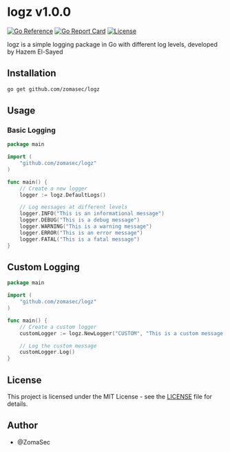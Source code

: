 # logz v1.0.0
[![Go Reference](https://pkg.go.dev/badge/github.com/zomasec/logz.svg)](https://pkg.go.dev/github.com/zomasec/logz) 
[![Go Report Card](https://goreportcard.com/badge/github.com/zomasec/logz)](https://goreportcard.com/report/github.com/zomasec/logz)
[![License](https://img.shields.io/github/license/zomasec/logz)](https://github.com/zomasec/logz/blob/main/LICENSE)

logz is a simple logging package in Go with different log levels, developed by Hazem El-Sayed

## Installation

```bash
go get github.com/zomasec/logz
```

## Usage

### Basic Logging
```go
package main

import (
    "github.com/zomasec/logz"
)

func main() {
    // Create a new logger
    logger := logz.DefaultLogs()

    // Log messages at different levels
    logger.INFO("This is an informational message")
    logger.DEBUG("This is a debug message")
    logger.WARNING("This is a warning message")
    logger.ERROR("This is an error message")
    logger.FATAL("This is a fatal message")
}
```
## Custom Logging

```go
package main

import (
    "github.com/zomasec/logz"
)

func main() {
    // Create a custom logger
    customLogger := logz.NewLogger("CUSTOM", "This is a custom message with %d args", 42)

    // Log the custom message
    customLogger.Log()
}
```


## License
This project is licensed under the MIT License - see the [LICENSE](LICENSE) file for details.

## Author
- @ZomaSec

